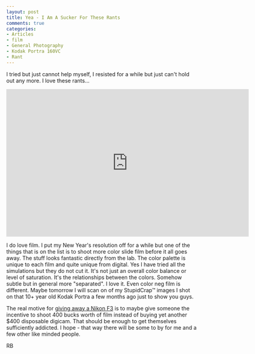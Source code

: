 ```yaml
---
layout: post
title: Yea - I Am A Sucker For These Rants
comments: true
categories:
- Articles
- film
- General Photography
- Kodak Portra 160VC
- Rant
---
```

I tried but just cannot help myself, I resisted for a while but just can't hold out any more. I love these rants...

<iframe title="YouTube video player" width="640" height="390" src="http://www.youtube.com/embed/EDWeAHd6D6w" frameborder="0" allowfullscreen></iframe>

I do love film. I put my New Year's resolution off for a while but one of the things that is on the list is to shoot more color slide film before it all goes away. The stuff looks fantastic directly from the lab. The color palette is unique to each film and quite unique from digital. Yes I have tried all the simulations but they do not cut it. It's not just an overall color balance or level of saturation. It's the relationships between the colors. Somehow subtle but in general more "separated". I love it. Even color neg film is different. Maybe tomorrow I will scan on of my StupidCrap™ images I shot on that 10+ year old Kodak Portra a few months ago just to show you guys.

The real motive for <a href="http://photo.rwboyer.com/2011/02/06/nikon-f3-give-away/">giving away a Nikon F3</a> is to maybe give someone the incentive to shoot 400 bucks worth of film instead of buying yet another $400 disposable digicam. That should be enough to get themselves sufficiently addicted. I hope - that way there will be some to by for me and a few other like minded people.

RB